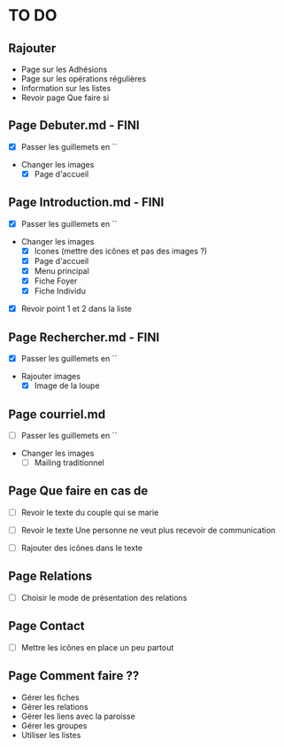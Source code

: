 # TO DO

## Rajouter

- Page sur les Adhésions
- Page sur les opérations régulières
- Information sur les listes
- Revoir page Que faire si

## Page Debuter.md - FINI

- [X] Passer les guillemets en ``
- Changer les images
  - [X] Page d'accueil

## Page Introduction.md - FINI

- [X] Passer les guillemets en ``
- Changer les images
  - [X] Icones (mettre des icônes et pas des images ?)
  - [X] Page d'accueil
  - [X] Menu principal
  - [X] Fiche Foyer
  - [X] Fiche Individu
- [X] Revoir point 1 et 2 dans la liste

## Page Rechercher.md - FINI

- [X] Passer les guillemets en ``
- Rajouter images
  - [X] Image de la loupe

## Page courriel.md

- [ ] Passer les guillemets en ``
- Changer les images
  - [ ] Mailing traditionnel

## Page Que faire en cas de
- [ ] Revoir le texte du couple qui se marie
- [ ] Revoir le texte Une personne ne veut plus recevoir de communication
- [ ] Rajouter des icônes dans le texte


## Page Relations
- [ ] Choisir le mode de présentation des relations

## Page Contact
- [ ] Mettre les icônes en place un peu partout

## Page Comment faire ??
- Gérer les fiches
- Gérer les relations
- Gérer les liens avec la paroisse
- Gérer les groupes
- Utiliser les listes
